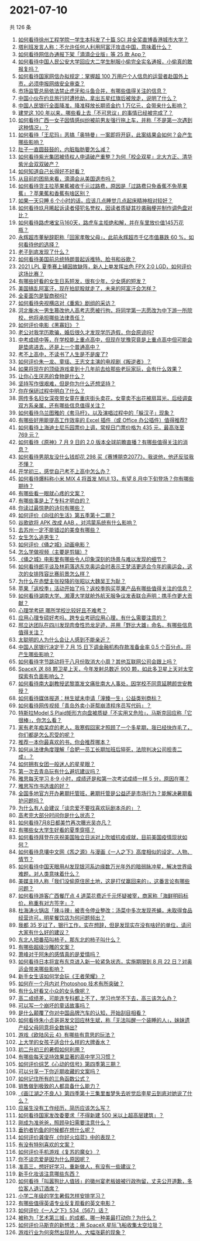 # 2021-07-10

共 126 条

<!-- BEGIN -->
<!-- 最后更新时间 Sat Jul 10 2021 17:01:43 GMT+0800 (China Standard Time) -->

1. [如何看待徐州工程学院一学生本科发了十篇 SCI
   并全奖直博香港城市大学？](https://www.zhihu.com/question/470726101)
2. [塔利班发言人称：不允许任何人利用阿富汗攻击中国，意味着什么？](https://www.zhihu.com/question/471209373)
3. [如何看待网信办通报下架「滴滴企业版」等 25 款 App？](https://www.zhihu.com/question/471232696)
4. [如何看待中国人民公安大学回应大二学生制服小偷完全实名通报，小偷真的敢报复吗？](https://www.zhihu.com/question/470651207)
5. [如何看待国家网信办拟规定：掌握超 100
   万用户个人信息的运营者赴国外上市，必须申报网络安全审查？](https://www.zhihu.com/question/471329744)
6. [市场监管总局依法禁止虎牙和斗鱼合并，有哪些值得关注的信息？](https://www.zhihu.com/question/471300814)
7. [中国小伙在约旦旅行时遭抢劫，拿出五星红旗后被放走，说明了什么？](https://www.zhihu.com/question/471187170)
8. [中国人民银行全面降准，降准释放长期资金约 1
   万亿元，会带来什么影响？](https://www.zhihu.com/question/471181275)
9. [建党这 100 年以来，哪些看上去「不可思议」的事情已经被完成了？](https://www.zhihu.com/question/468798487)
10. [如何看待广西一女子因情感纠纷被前男友强行拖上车，并称「不是第一次遇到这种情况」？](https://www.zhihu.com/question/471250926)
11. [如何看待「王尼玛」恶搞「奥特曼」一案即将开庭，此案结果会如何？会产生哪些影响？](https://www.zhihu.com/question/471109088)
12. [肚子一直圆鼓鼓的，内脏脂肪要怎么减？](https://www.zhihu.com/question/45723322)
13. [如何看待紫光集团被债权人申请破产重整？为何「校企双星」北大方正、清华紫光会双双破产？](https://www.zhihu.com/question/471196965)
14. [如何知道自己长得好不好看？](https://www.zhihu.com/question/469915498)
15. [从目前的困局来看，滴滴会从美国退市吗？](https://www.zhihu.com/question/470069077)
16. [如何看待货主拉苹果蕉被收千元过路费，原因是「过路费只免香蕉不免苹果蕉」？苹果蕉和香蕉有啥区别？](https://www.zhihu.com/question/471137088)
17. [如果一天只睡 6 个小时的话，应该几点睡觉几点起床精神相对较好？](https://www.zhihu.com/question/311297911)
18. [如何看待玖月晞起诉读者侵犯名誉权，因读者质疑其抄袭融梗并制作调色盘对比？](https://www.zhihu.com/question/471263769)
19. [如何看待路虎堵宝马160天，路虎车主拒绝和解，并在车里放价值145万花瓶？](https://www.zhihu.com/question/471180914)
20. [永辉超市董秘辞职称「回家孝敬父母」，此前永辉超市千亿市值暴跌 60
    %，如何看待他的选择？](https://www.zhihu.com/question/470636516)
21. [老子到底发现了什么？](https://www.zhihu.com/question/313095458)
22. [如何看待美国前总统特朗普起诉推特、脸书和谷歌？](https://www.zhihu.com/question/470829116)
23. [2021 LPL 夏季赛上辅因故缺阵，新人上单发挥出色 FPX 2:0
    LGD，如何评价这场比赛？](https://www.zhihu.com/question/471189722)
24. [有哪些好看的女生日系短发，很有少年，少女感的短发？](https://www.zhihu.com/question/370583548)
25. [美国搞乱阿富汗，现在拍屁股就走了，未来的阿富汗会怎样？](https://www.zhihu.com/question/470254637)
26. [全麦面包是智商税吗?](https://www.zhihu.com/question/416804902)
27. [如何看待央视横店对《重紫》剧组的采访？](https://www.zhihu.com/question/470791003)
28. [河北衡水一男生篡改他人高考志愿被行拘，将同学第一志愿改为中下游一所院校，他将承担哪些法律责任？](https://www.zhihu.com/question/471217744)
29. [如何评价电影《黑寡妇》？](https://www.zhihu.com/question/276793168)
30. [老公对我学历欺骗，婚后很久才发现学历造假，你会原谅吗?](https://www.zhihu.com/question/347657075)
31. [中考成绩中等，在学校能上重点高中，但现在犹豫究竟是上重点高中但可能会是垫底进去，还是上一个普通高中？](https://www.zhihu.com/question/470500247)
32. [考不上高中，不读书了人生是不是废了?](https://www.zhihu.com/question/469377050)
33. [如何评价朱一龙、童瑶、王志文主演的电视剧《叛逆者》？](https://www.zhihu.com/question/388601614)
34. [如果将现在的顶级游戏拿到十几年前去给那些老玩家玩，会有什么效果？](https://www.zhihu.com/question/35597444)
35. [让你心生厌恶的食物是什么？](https://www.zhihu.com/question/468990798)
36. [坚持写作很艰难，但是你为什么还想坚持？](https://www.zhihu.com/question/469783629)
37. [你在保研过程中明白了什么？](https://www.zhihu.com/question/344931685)
38. [网传多名妇女深夜带女童在重庆街头卖花，女童卖不出花被扇耳光，后经调查双方系亲属，还有哪些信息值得关注？](https://www.zhihu.com/question/471103183)
39. [如何看待乌兰图雅的《套马杆》，以及演唱过程中的「躲汉子」现象？](https://www.zhihu.com/question/467271332)
40. [有哪些好用能提高工作效率的 Excel 插件（或 Office
    办公插件）值得推荐?](https://www.zhihu.com/question/30224128)
41. [如何看待上海迪士尼乐园票价上调，常规日门票价格为 435 元，最高涨至 769
    元？](https://www.zhihu.com/question/471106076)
42. [如何看待《原神》7 月 9 日的 2.0
    版本全球前瞻直播？有哪些值得关注的消息？](https://www.zhihu.com/question/470379090)
43. [如何看待男朋友没什么钱却花 298
    买《赛博朋克2077》，我说他，他还反驳我不懂？](https://www.zhihu.com/question/395466027)
44. [开学初三，感觉自己考不上高中怎么办？](https://www.zhihu.com/question/470514033)
45. [如何看待爆料称小米 MIX 4 将首发 MIUI 13，有望 8
    月中下旬登场？你有哪些期待？](https://www.zhihu.com/question/470371928)
46. [有哪些看一眼就心疼的文案？](https://www.zhihu.com/question/469042205)
47. [有哪些事是上了专科才明白的？](https://www.zhihu.com/question/322703564)
48. [你读过最惊艳的诗句有哪些？](https://www.zhihu.com/question/468188470)
49. [如何评价《向往的生活》第五季第十二期？](https://www.zhihu.com/question/471199550)
50. [谷歌欲将 APK 改成 AAB ，对鸿蒙系统有什么影响？](https://www.zhihu.com/question/469684650)
51. [去苏州一定不能错过的美食有哪些？](https://www.zhihu.com/question/25378522)
52. [女生怎么追男生？](https://www.zhihu.com/question/20250938)
53. [如何评价《俑之城》动画电影？](https://www.zhihu.com/question/459069939)
54. [怎么学做视频（主要是剪辑）?](https://www.zhihu.com/question/332795979)
55. [《俑之城》电影里有哪些令人印象深刻的场景与难以发现的细节？](https://www.zhihu.com/question/470978135)
56. [如何看待郎平谈及林莉落选东京奥运会时表示王梦洁更适合今年的奥运会，这次的女排阵容比赛前景怎么样？](https://www.zhihu.com/question/471184274)
57. [为什么在赤壁主张投降的张昭以大魏吴王为耻？](https://www.zhihu.com/question/471055672)
58. [苹果「返校季」活动开始了吗？返校季购买苹果产品有哪些值得关注的信息？](https://www.zhihu.com/question/470828574)
59. [如何看待湖南大学、湘潭大学就舱外航天服争议发表联合声明：携手作更大贡献？](https://www.zhihu.com/question/471210964)
60. [心理学考研 哪所学校比较好且不难考？](https://www.zhihu.com/question/304042533)
61. [应用心理专硕好考吗，跨专业考研应用心理，有什么需要注意的？](https://www.zhihu.com/question/454075733)
62. [邢立达团队在四川发现肉食性恐龙足迹，并用「野比大雄」命名，有哪些信息值得关注？](https://www.zhihu.com/question/470470078)
63. [太聪明的人为什么会让人感到不能亲近？](https://www.zhihu.com/question/449801792)
64. [中国人民银行决定于 7 月 15 日下调金融机构存款准备金率 0.5
    个百分点，将产生哪些影响？](https://www.zhihu.com/question/471178899)
65. [如何看待字节跳动将于八月份取消大小周？其他互联网公司会跟上吗？](https://www.zhihu.com/question/471196364)
66. [SpaceX 送 88 颗卫星上天，今年发射总数近 900
    颗，如此多卫星上天对太空探索有负面影响么？](https://www.zhihu.com/question/470453437)
67. [如何看待南大副教授武黎嵩发文痛批南大人事处，因学校不同意延聘颜世安教授？](https://www.zhihu.com/question/470991655)
68. [如何看待媒体报道：林生斌未申请「潼臻一生」公益类别商标？](https://www.zhihu.com/question/471150295)
69. [如何看待网传视频「青岛外卖小哥帮崩溃程序员写代码」？](https://www.zhihu.com/question/470908424)
70. [特斯拉Model S
    Plaid矩形方向盘被质疑「不实用又危险」，马斯克回应称「它很棒」，你怎么看？](https://www.zhihu.com/question/465729695)
71. [家有老年痴呆症的老人，我寒假回家才照顾了一个多星期，我已经快炸毛了，你们都是怎么忍受的呢？](https://www.zhihu.com/question/39952242)
72. [推荐一本你最喜欢的书，你会推荐哪本？](https://www.zhihu.com/question/464579170)
73. [如何从法律角度理解「合肥一员工长期加班后猝死，法院判决公司担责二成」？](https://www.zhihu.com/question/470842903)
74. [如何拥有女团一般迷人的星星眼？](https://www.zhihu.com/question/431143857)
75. [第一次去青岛玩有什么避坑建议吗？](https://www.zhihu.com/question/465733900)
76. [雅思每天学习 8-9 小时，成绩还是和第一次考试成绩一样 5
    分，原因在哪？](https://www.zhihu.com/question/453801076)
77. [雅思写作书选谁的好？](https://www.zhihu.com/question/57224350)
78. [全国多地官方开办暑期托管班，暑期托管是公益还是市场行为？能解决暑期看护问题吗？](https://www.zhihu.com/question/471050944)
79. [为什么有人会建议「谈恋爱不要找喜欢玩剧本杀的」？](https://www.zhihu.com/question/470321362)
80. [高考完大部分时间你是什么状态？](https://www.zhihu.com/question/468826766)
81. [如何看待7月8日都美竹再次曝光吴亦凡？](https://www.zhihu.com/question/470964638)
82. [有哪些女大学生好看的夏季穿搭？](https://www.zhihu.com/question/316762010)
83. [如何看待拜登在庆祝美国独立日派对上吹嘘抗疫成就，目前美国疫情现状如何？](https://www.zhihu.com/question/470332850)
84. [如何看待息壤中文网《炁之源》与漫画《一人之下》高度相似的设定、人物、情节？](https://www.zhihu.com/question/470549627)
85. [如何看待中国天眼用AI发现银河系边缘数万光年外的暗弱脉冲星，解决世界级难题，对人类意味着什么？](https://www.zhihu.com/question/470923118)
86. [美媒主持人称「我们没偷原住民土地，这是打仗赢回来的」，这番言论有哪些问题？](https://www.zhihu.com/question/471060396)
87. [如何看待游客广西餐厅点 4
    道菜花费近千元怀疑被宰，商家称「海鲜明码标价，称重有对方签字」？](https://www.zhihu.com/question/470587185)
88. [杜海涛火锅店「辣斗辣」被责令停业整改：汤菜中多次发现苍蝇，未取得食品经营许可，明星餐饮店为何问题频出？](https://www.zhihu.com/question/470854902)
89. [我都 35
    岁过了，银行工作，实在想辞，但是发现实在没有啥好的单位，请问大家有什么好的建议？](https://www.zhihu.com/question/463128218)
90. [东北人把番茄叫柿子，那东北的柿子叫什么？](https://www.zhihu.com/question/459057274)
91. [有哪些超级沙雕的文案？](https://www.zhihu.com/question/467925312)
92. [萧峰对于阿朱的感情真的是爱情吗？](https://www.zhihu.com/question/27494668)
93. [如何看待日本将宣布东京进入新一轮紧急状态，实施期限到 8 月 22
    日？对奥运会带来哪些影响？](https://www.zhihu.com/question/470817265)
94. [新手女生该如何学会玩《王者荣耀》？](https://www.zhihu.com/question/314613607)
95. [如何在一个月内对 Photoshop 技术有所突破？](https://www.zhihu.com/question/39164259)
96. [有什么好看又小众的女头像呢？](https://www.zhihu.com/question/461076676)
97. [高二成绩差，可能连专科都上不了，学习也学不下去，高三该怎么办？](https://www.zhihu.com/question/465609153)
98. [可以写一个崩坏的童话故事吗？](https://www.zhihu.com/question/426166872)
99. [是什么颠覆了你对中国品牌汽车的认知，开始刮目相看？](https://www.zhihu.com/question/450821353)
100. [如何看待朱小贞哥哥发文回应林生斌，称「无法叫醒一个装睡的人」，妹妹遗产经父母同意将全数捐出?](https://www.zhihu.com/question/470995271)
101. [游戏《欧陆风云 4》有哪些有意思的玩法？](https://www.zhihu.com/question/322756892)
102. [上大学的女孩子适合什么样的大牌香水？](https://www.zhihu.com/question/467421722)
103. [初二升初三的暑假如何利用？](https://www.zhihu.com/question/405276565)
104. [有哪些每天坚持效果显著的高中学习习惯？](https://www.zhihu.com/question/47351966)
105. [如何评价综艺《心动的信号》第四季第三期？](https://www.zhihu.com/question/470885166)
106. [可以分享一下你近期收藏的文案吗？](https://www.zhihu.com/question/469650894)
107. [如何记住所有的三角函数公式？](https://www.zhihu.com/question/63652417)
108. [销售做到极致的人都具备什么能力？](https://www.zhihu.com/question/458364420)
109. [《画江湖之不良人》第四季第十三集里蚩梦失去听觉后李星云到底对她说了什么？](https://www.zhihu.com/question/470890032)
110. [应届生没有工作经历，简历应该怎么写？](https://www.zhihu.com/question/293138588)
111. [如何看待国家发改委要求「不得新建 500 米以上超高层建筑」？](https://www.zhihu.com/question/470500743)
112. [刚成为准爸爸，照顾孕妇需要注意什么？](https://www.zhihu.com/question/366967759)
113. [垂钓者钓鱼的时候都在想什么呢？](https://www.zhihu.com/question/465012075)
114. [如何评价龚俊在《你好火焰蓝》中的表现？](https://www.zhihu.com/question/469735496)
115. [有没有特别喜欢的文案？](https://www.zhihu.com/question/464740155)
116. [如何评价手机游戏《复苏的魔女》？](https://www.zhihu.com/question/470739380)
117. [你不谈恋爱是因为什么原因呢？](https://www.zhihu.com/question/470227826)
118. [准高三，想好好学习，重新做人，有没有一些建议？](https://www.zhihu.com/question/470762012)
119. [新手化妆该注意哪些东西？](https://www.zhihu.com/question/467014822)
120. [如何看待「叫嚣狗比人值钱」的徽州宴老板娘被行政拘留，丈夫公开道歉，多位客人退订酒席？](https://www.zhihu.com/question/470671135)
121. [小学二年级的学生暑假怎样安排学习？](https://www.zhihu.com/question/407778994)
122. [有哪些值得英语专业反复观看的英文电影？](https://www.zhihu.com/question/327827779)
123. [如何评价《一人之下》534（567）话？](https://www.zhihu.com/question/470973567)
124. [被称为「艺术第三城」的成都，哪一种美最打动你？为什么？](https://www.zhihu.com/question/469305591)
125. [如何评价马斯克的新想法：用 SpaceX
     星际飞船收集太空垃圾？](https://www.zhihu.com/question/470417380)
126. [游戏行业为何突然出现抢人、大幅涨薪的现象？](https://www.zhihu.com/question/468141499)

<!-- END -->
